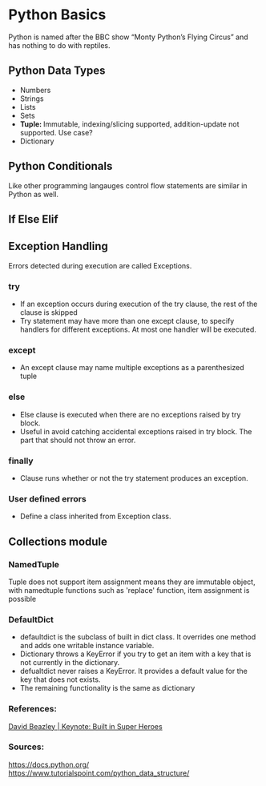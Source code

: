 # Python Basics
Python is named after the BBC show “Monty Python’s Flying Circus” and has nothing to do with reptiles.

## Python Data Types
- Numbers
- Strings
- Lists
- Sets
- <b>Tuple: </b>Immutable, indexing/slicing supported, addition-update not supported. Use case?
- Dictionary

## Python Conditionals
Like other programming langauges control flow statements are similar in Python as well.

## If Else Elif

## Exception Handling
Errors detected during execution are called Exceptions. 
### try
- If an exception occurs during execution of the try clause, the rest of the clause is skipped
- Try statement may have more than one except clause, to specify handlers for different exceptions. At most one handler will be executed.

### except
- An except clause may name multiple exceptions as a parenthesized tuple

### else
- Else clause is executed when there are no exceptions raised by try block. 
- Useful in avoid catching accidental exceptions raised in try block. The part that should not throw an error.

### finally
- Clause runs whether or not the try statement produces an exception.

### User defined errors
- Define a class inherited from Exception class.

## Collections module
### NamedTuple
Tuple does not support item assignment means they are immutable object, with namedtuple functions such as 'replace' function, item assignment is possible

### DefaultDict
- defaultdict is the subclass of built in dict class. It overrides one method and adds one writable instance variable.
- Dictionary throws a KeyError if you try to get an item with a key that is not currently in the dictionary. 
- defualtdict never raises a KeyError. It provides a default value for the key that does not exists.
- The remaining functionality is the same as dictionary
 
### References:
[David Beazley | Keynote: Built in Super Heroes](https://www.youtube.com/watch?v=lyDLAutA88s&list=RDKMfA13NyV81RlmB3MpxblCSw)


### Sources: 
https://docs.python.org/ <br>
https://www.tutorialspoint.com/python_data_structure/
